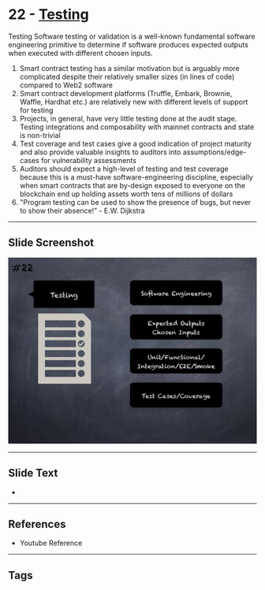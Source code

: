 
# 22 - [Testing](./Testing.md)

Testing Software testing or validation is a well-known fundamental software engineering primitive to determine if software produces expected outputs when executed with different chosen inputs.


1.  Smart contract testing has a similar motivation but is arguably more complicated despite their relatively smaller sizes (in lines of code) compared to Web2 software
2.  Smart contract development platforms (Truffle, Embark, Brownie, Waffle, Hardhat etc.) are relatively new with different levels of support for testing
3.  Projects, in general, have very little testing done at the audit stage. Testing integrations and composability with mainnet contracts and state is non-trivial
4.  Test coverage and test cases give a good indication of project maturity and also provide valuable insights to auditors into assumptions/edge-cases for vulnerability assessments
5.  Auditors should expect a high-level of testing and test coverage because this is a must-have software-engineering discipline, especially when smart contracts that are by-design exposed to everyone on the blockchain end up holding assets worth tens of millions of dollars
6.  "Program testing can be used to show the presence of bugs, but never to show their absence!” - E.W. Dijkstra


___
## Slide Screenshot
![022.png](../../images/6.Audit%20Techniques%20and%20Tools%20101/022.png)
___
## Slide Text
- 
___
## References
- Youtube Reference
___
## Tags
